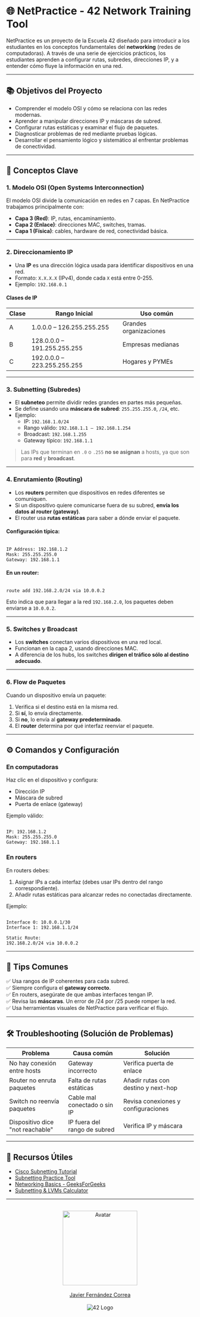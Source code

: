 # 🌐 NetPractice - 42 Network Training Tool

NetPractice es un proyecto de la Escuela 42 diseñado para introducir a los estudiantes en los conceptos fundamentales del **networking** (redes de computadoras). A través de una serie de ejercicios prácticos, los estudiantes aprenden a configurar rutas, subredes, direcciones IP, y a entender cómo fluye la información en una red.

---

## 📚 Objetivos del Proyecto

- Comprender el modelo OSI y cómo se relaciona con las redes modernas.
- Aprender a manipular direcciones IP y máscaras de subred.
- Configurar rutas estáticas y examinar el flujo de paquetes.
- Diagnosticar problemas de red mediante pruebas lógicas.
- Desarrollar el pensamiento lógico y sistemático al enfrentar problemas de conectividad.

---
<!--
## 📚 Tabla de Contenidos

1. [Objetivos del Proyecto](#-objetivos-del-proyecto)  
2. [Conceptos Clave](#-conceptos-clave)  
   - [Modelo OSI](#1-modelo-osi-open-systems-interconnection)  
   - [Direccionamiento IP](#2-direccionamiento-ip)  
   - [Subnetting](#3-subnetting-subredes)  
   - [Enrutamiento](#4-enrutamiento-routing)  
   - [Switches y Broadcast](#5-switches-y-broadcast)  
   - [Flow de Paquetes](#6-flow-de-paquetes)  
3. [Guía de Ejecución](#-guía-de-ejecución)  
4. [Comandos y Configuración](#-comandos-y-configuración)  
5. [Tips Comunes](#-tips-comunes)  
6. [Troubleshooting (Solución de Problemas)](#-troubleshooting-solución-de-problemas)  
7. [Recursos Útiles](#-recursos-útiles)  
8. [Créditos](#-créditos)  
9. [Licencia](#-licencia)
-->

## 🧠 Conceptos Clave

### 1. Modelo OSI (Open Systems Interconnection)

El modelo OSI divide la comunicación en redes en 7 capas. En NetPractice trabajamos principalmente con:

- **Capa 3 (Red)**: IP, rutas, encaminamiento.
- **Capa 2 (Enlace)**: direcciones MAC, switches, tramas.
- **Capa 1 (Física)**: cables, hardware de red, conectividad básica.

---

### 2. Direccionamiento IP

- Una **IP** es una dirección lógica usada para identificar dispositivos en una red.
- Formato: `X.X.X.X` (IPv4), donde cada `X` está entre 0-255.
- Ejemplo: `192.168.0.1`

#### Clases de IP

| Clase | Rango Inicial              | Uso común             |
|-------|----------------------------|------------------------|
| A     | 1.0.0.0 – 126.255.255.255  | Grandes organizaciones |
| B     | 128.0.0.0 – 191.255.255.255| Empresas medianas      |
| C     | 192.0.0.0 – 223.255.255.255| Hogares y PYMEs        |

---

### 3. Subnetting (Subredes)

- El **subneteo** permite dividir redes grandes en partes más pequeñas.
- Se define usando una **máscara de subred**: `255.255.255.0`, `/24`, etc.
- Ejemplo:  
  - IP: `192.168.1.0/24`  
  - Rango válido: `192.168.1.1 – 192.168.1.254`  
  - Broadcast: `192.168.1.255`  
  - Gateway típico: `192.168.1.1`

> Las IPs que terminan en `.0` o `.255` **no se asignan** a hosts, ya que son para **red** y **broadcast**.

---

### 4. Enrutamiento (Routing)

- Los **routers** permiten que dispositivos en redes diferentes se comuniquen.
- Si un dispositivo quiere comunicarse fuera de su subred, **envía los datos al router (gateway)**.
- El router usa **rutas estáticas** para saber a dónde enviar el paquete.

#### Configuración típica:

```

IP Address: 192.168.1.2
Mask: 255.255.255.0
Gateway: 192.168.1.1

```

#### En un router:

```

route add 192.168.2.0/24 via 10.0.0.2

```

Esto indica que para llegar a la red `192.168.2.0`, los paquetes deben enviarse a `10.0.0.2`.

---

### 5. Switches y Broadcast

- Los **switches** conectan varios dispositivos en una red local.
- Funcionan en la capa 2, usando direcciones MAC.
- A diferencia de los hubs, los switches **dirigen el tráfico sólo al destino adecuado**.

---

### 6. Flow de Paquetes

Cuando un dispositivo envía un paquete:

1. Verifica si el destino está en la misma red.
2. Si **sí**, lo envía directamente.
3. Si **no**, lo envía al **gateway predeterminado**.
4. El **router** determina por qué interfaz reenviar el paquete.

---

## ⚙️ Comandos y Configuración

### En computadoras

Haz clic en el dispositivo y configura:

- Dirección IP
- Máscara de subred
- Puerta de enlace (gateway)

Ejemplo válido:

```

IP: 192.168.1.2
Mask: 255.255.255.0
Gateway: 192.168.1.1

```

### En routers

En routers debes:

1. Asignar IPs a cada interfaz (debes usar IPs dentro del rango correspondiente).
2. Añadir rutas estáticas para alcanzar redes no conectadas directamente.

Ejemplo:

```

Interface 0: 10.0.0.1/30
Interface 1: 192.168.1.1/24

Static Route:
192.168.2.0/24 via 10.0.0.2

```

---

## 🧪 Tips Comunes

✅ Usa rangos de IP coherentes para cada subred.  
✅ Siempre configura el **gateway correcto**.  
✅ En routers, asegúrate de que ambas interfaces tengan IP.  
✅ Revisa las **máscaras**. Un error de /24 por /25 puede romper la red.  
✅ Usa herramientas visuales de NetPractice para verificar el flujo.

---

## 🛠️ Troubleshooting (Solución de Problemas)

| Problema                         | Causa común                          | Solución                          |
|----------------------------------|--------------------------------------|-----------------------------------|
| No hay conexión entre hosts      | Gateway incorrecto                   | Verifica puerta de enlace         |
| Router no enruta paquetes        | Falta de rutas estáticas             | Añadir rutas con destino y next-hop |
| Switch no reenvía paquetes       | Cable mal conectado o sin IP         | Revisa conexiones y configuraciones |
| Dispositivo dice "not reachable" | IP fuera del rango de subred         | Verifica IP y máscara             |

---

## 📎 Recursos Útiles

- [Cisco Subnetting Tutorial](https://www.cisco.com/c/en/us/support/docs/ip/routing-information-protocol-rip/13788-3.html)
- [Subnetting Practice Tool](https://subnettingpractice.com/)
- [Networking Basics - GeeksForGeeks](https://www.geeksforgeeks.org/basics-computer-networking/)
- [Subnetting & LVMs Calculator](https://arcadio.gq/index.html)

---

<br/>

<div align="center">
  <img src="https://avatars.githubusercontent.com/u/102600920?v=4" alt="Avatar" width="200"/>
  <br/><br/>
  <a href="https://github.com/jfercode">Javier Fernández Correa</a>
</div>

<br/>

<div align="center">
  <img src="https://encrypted-tbn0.gstatic.com/images?q=tbn:ANd9GcTVInHuUPtp3uiEuvF0aYAkFBUzpnr65b2CDA&s" alt="42 Logo"/>
</div>
